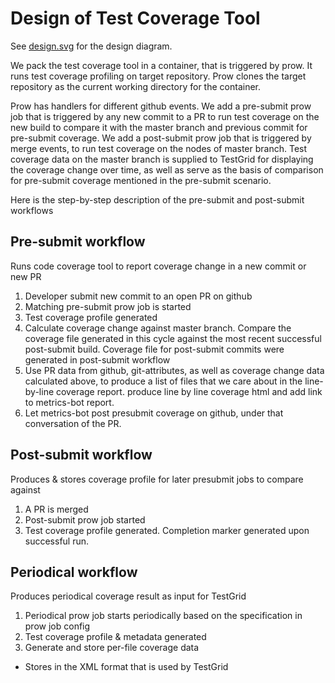 # Design of Test Coverage Tool

See [design.svg](https://github.com/knative/test-infra/tree/master/tools/coverage/design.svg) for the design diagram.

We pack the test coverage tool in a container, that is triggered by prow. It runs test coverage profiling on target repository. Prow clones the target repository as the current working directory for the container.

 Prow has handlers for different github events. We add a pre-submit prow job that is triggered by any new commit to a PR to run test coverage on the new build to compare it with the master branch and previous commit for pre-submit coverage. We add a post-submit prow job that is triggered by merge events, to run test coverage on the nodes of master branch. Test coverage data on the master branch is supplied to TestGrid for displaying the coverage change over time, as well as serve as the basis of comparison for pre-submit coverage mentioned in the pre-submit scenario.

 Here is the step-by-step description of the pre-submit and post-submit workflows

## Pre-submit workflow

Runs code coverage tool to report coverage change in a new commit or new PR

1. Developer submit new commit to an open PR on github
1. Matching pre-submit prow job is started
1. Test coverage profile generated
1. Calculate coverage change against master branch. Compare the coverage file generated in this cycle against the most recent successful post-submit build. Coverage file for post-submit commits were generated in post-submit workflow
1. Use PR data from github, git-attributes, as well as coverage change data calculated above, to produce a list of files that we care about in the line-by-line coverage report. produce line by line coverage html and add link to metrics-bot report.
1. Let metrics-bot post presubmit coverage on github, under that conversation of the PR.

## Post-submit workflow

Produces & stores coverage profile for later presubmit jobs to compare against

1. A PR is merged
1. Post-submit prow job started
1. Test coverage profile generated. Completion marker generated upon successful run.

## Periodical workflow

Produces periodical coverage result as input for TestGrid

1. Periodical prow job starts periodically based on the specification in prow job config
1. Test coverage profile & metadata generated
1. Generate and store per-file coverage data
  - Stores in the XML format that is used by TestGrid